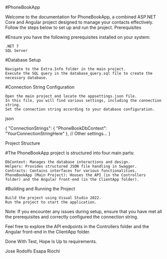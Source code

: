 #PhoneBookApp

Welcome to the documentation for PhoneBookApp, a combined ASP.NET Core and Angular project designed to manage your contacts effectively. Follow the steps below to set up and run the project.
Prerequisites

#Ensure you have the following prerequisites installed on your system:

    .NET 7
    SQL Server

#Database Setup

    Navigate to the Extra.Info folder in the main project.
    Execute the SQL query in the database_query.sql file to create the necessary database.

#Connection String Configuration

    Open the main project and locate the appsettings.json file.
    In this file, you will find various settings, including the connection string.
    Set the connection string according to your database configuration.

json

{
  "ConnectionStrings": {
    "PhoneBookDbContext": "YourConnectionStringHere"
  },
  // Other settings...
}

Project Structure

#The PhoneBookApp project is structured into four main parts:

    DbContext: Manages the database interactions and design.
    Helpers: Provides structured JSON file handling in Swagger.
    Contracts: Contains interfaces for various functionalities.
    PhoneBookApp (Main Project): Houses the API (in the Controllers folder) and the Angular front-end (in the ClientApp folder).

#Building and Running the Project

    Build the project using Visual Studio 2022.
    Run the project to start the application.

Note: If you encounter any issues during setup, ensure that you have met all the prerequisites and correctly configured the connection string.

Feel free to explore the API endpoints in the Controllers folder and the Angular front-end in the ClientApp folder.

Done With Test, Hope Is Up to requirements.

Jose Rodolfo Esapa Riochi
